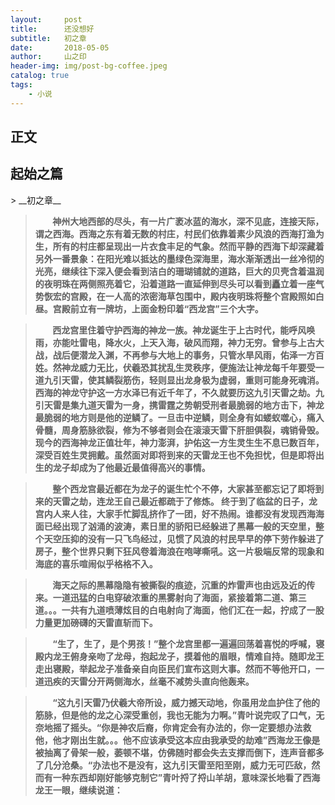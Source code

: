 ```yaml
---
layout:     post
title:      还没想好
subtitle:   初之章
date:       2018-05-05
author:     山之印
header-img: img/post-bg-coffee.jpeg
catalog: true
tags:
    - 小说
---
```



## 正文
<h2 id="1.1">起始之篇</h2>
> __初之章__


>&nbsp;&nbsp;&nbsp;&nbsp;&nbsp;&nbsp;&nbsp;__神州大地西部的尽头，有一片广袤冰蓝的海水，深不见底，连接天际，谓之西海。西海之东有着无数的村庄，村民们依靠着素少风浪的西海打渔为生，所有的村庄都呈现出一片衣食丰足的气象。然而平静的西海下却深藏着另外一番景象：在阳光难以抵达的墨绿色深海里，海水渐渐透出一丝冷彻的光亮，继续往下深入便会看到洁白的珊瑚铺就的道路，巨大的贝壳含着温润的夜明珠在两侧照亮着它，沿着道路一直延伸到尽头可以看到矗立着一座气势恢宏的宫殿，在一人高的浓密海草包围中，殿内夜明珠将整个宫殿照如白昼。宫殿前立有一牌坊，上面金粉印着“西龙宫”三个大字。__

>&nbsp;&nbsp;&nbsp;&nbsp;&nbsp;&nbsp;&nbsp;__西龙宫里住着守护西海的神龙一族。神龙诞生于上古时代，能呼风唤雨，亦能吐雷电，降水火，上天入海，破风而翔，神力无穷。曾参与上古大战，战后便潜龙入渊，不再参与大地上的事务，只管水旱风雨，佑泽一方百姓。然神龙威力无比，伏羲恐其扰乱生灵秩序，便施法让神龙每千年要受一道九引天雷，使其鳞裂筋伤，轻则显出龙身极为虚弱，重则可能身死魂消。
西海的神龙守护这一方水泽已有近千年了，不久就要历这九引天雷之劫。九引天雷是集九道天雷为一身，携雷霆之势朝受刑者最脆弱的地方击下，神龙最脆弱的地方则是他的逆鳞了。一旦击中逆鳞，则全身有如蝼蚁噬心，痛入骨髓，周身筋脉欲裂，修为不够者则会在滚滚天雷下肝胆俱裂，魂销骨毁。现今的西海神龙正值壮年，神力澎湃，护佑这一方生灵生生不息已数百年，深受百姓生灵拥戴。虽然面对即将到来的天雷龙王也不免担忧，但是即将出生的龙子却成为了他最近最值得高兴的事情。__

>&nbsp;&nbsp;&nbsp;&nbsp;&nbsp;&nbsp;&nbsp;__整个西龙宫最近都在为龙子的诞生忙个不停，大家甚至都忘记了即将到来的天雷之劫，连龙王自己最近都疏于了修炼。
终于到了临盆的日子，龙宫内人来人往，大家手忙脚乱挤作了一团，好不热闹。谁都没有发现西海海面已经出现了汹涌的波涛，素日里的骄阳已经躲进了黑幕一般的天空里，整个天空压抑的没有一只飞鸟经过，见惯了风浪的村民早早的停下劳作躲进了房子，整个世界只剩下狂风卷着海浪在咆哮嘶吼。这一片极端反常的现象和海底的喜乐喧闹似乎格格不入。__

>&nbsp;&nbsp;&nbsp;&nbsp;&nbsp;&nbsp;&nbsp;__海天之际的黑幕隐隐有被撕裂的痕迹，沉重的炸雷声也由远及近的传来。一道迅猛的白电穿破浓重的黑雾射向了海面，紧接着第二道、第三道。。。一共有九道喷薄炫目的白电射向了海面，他们汇在一起，拧成了一股力量更加磅礴的天雷直斩而下。__

>&nbsp;&nbsp;&nbsp;&nbsp;&nbsp;&nbsp;&nbsp;__“生了，生了，是个男孩！”整个龙宫里都一遍遍回荡着喜悦的呼喊，寝殿内龙王俯身亲吻了龙母，抱起龙子，摸着他的眉眼，情难自持。随即龙王走出寝殿，举起龙子准备亲自向臣民们宣布这则大事。然而不等他开口，一道迅疾的天雷分开两侧海水，丝毫不减势头直向他轰来。__

>&nbsp;&nbsp;&nbsp;&nbsp;&nbsp;&nbsp;&nbsp;__“这九引天雷乃伏羲大帝所设，威力撼天动地，你虽用龙血护住了他的筋脉，但是他的龙之心深受重创，我也无能为力啊。”青叶说完叹了口气，无奈地摇了摇头。“你是神农后裔，你肯定会有办法的，你一定要想办法救他，他才刚出生就。。。他不应该承受这本应由我承受的劫难”西海龙王像是被抽离了骨架一般，萎顿不堪，仿佛随时都会失去支撑而倒下，连声音都多了几分沧桑。“办法也不是没有，这九引天雷至阳至刚，威力无可匹敌，然而有一种东西却刚好能够克制它”青叶捋了捋山羊胡，意味深长地看了西海龙王一眼，继续说道：__

